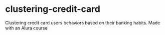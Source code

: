 # clustering-credit-card
Clustering credit card users behaviors based on their banking habits. Made with an Alura course
